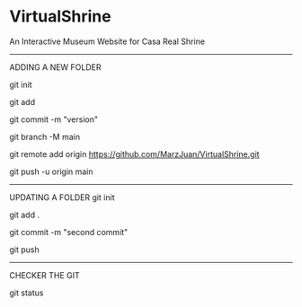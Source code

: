 # VirtualShrine
An Interactive Museum Website for Casa Real Shrine

---------

ADDING A NEW FOLDER

git init

git add

git commit -m "version"

git branch -M main

git remote add origin https://github.com/MarzJuan/VirtualShrine.git

git push -u origin main

----------

UPDATING A FOLDER
git init

git add .

git commit -m "second commit"

git push

-------------

CHECKER THE GIT

git status

